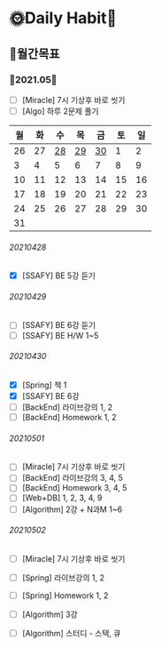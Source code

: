 # 🌞Daily Habit🌛

## 📆월간목표

### 💜2021.05💜

- [ ] [Miracle] 7시 기상후 바로 씻기
- [ ]  [Algo] 하루 2문제 풀기

| 월   | 화   | 수     | 목   | 금   | 토   | 일   |
| ---- | ---- | ------ | ---- | ---- | ---- | ---- |
| 26   | 27   | [28](#20210428) | [29](#20210429) | [30](#20210430) | 1    | 2    |
| 3    | 4    | 5      | 6    | 7    | 8    | 9    |
| 10   | 11   | 12     | 13   | 14   | 15   | 16   |
| 17   | 18   | 19     | 20   | 21   | 22   | 23   |
| 24   | 25   | 26     | 27   | 28   | 29   | 30   |
| 31   |      |        |      |      |      |      |

###### 20210428

- [x] [SSAFY] BE 5강 듣기

###### 20210429

- [ ] [SSAFY] BE 6강 듣기
- [ ] [SSAFY] BE H/W 1~5

###### 20210430

- [x] [Spring] 책 1
- [x] [SSAFY] BE 6강 
- [ ] [BackEnd] 라이브강의 1, 2
- [ ] [BackEnd] Homework 1, 2

###### 20210501

- [ ] [Miracle] 7시 기상후 바로 씻기
- [ ] [BackEnd] 라이브강의 3, 4, 5
- [ ] [BackEnd] Homework 3, 4, 5
- [ ] [Web+DB] 1, 2, 3, 4, 9
- [ ] [Algorithm] 2강 + N과M 1~6

###### 20210502

- [ ] [Miracle] 7시 기상후 바로 씻기
- [ ] [Spring] 라이브강의 1, 2
- [ ] [Spring] Homework 1, 2
- [ ] [Algorithm] 3강 
- [ ] [Algorithm] 스터디 - 스택, 큐



